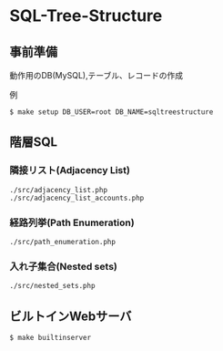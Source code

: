 # SQL-Tree-Structure

## 事前準備
動作用のDB(MySQL),テーブル、レコードの作成

例
```
$ make setup DB_USER=root DB_NAME=sqltreestructure
```

## 階層SQL
### 隣接リスト(Adjacency List)
```
./src/adjacency_list.php
./src/adjacency_list_accounts.php
```

### 経路列挙(Path Enumeration)
```
./src/path_enumeration.php
```

### 入れ子集合(Nested sets)
```
./src/nested_sets.php
```

## ビルトインWebサーバ

```
$ make builtinserver
```

